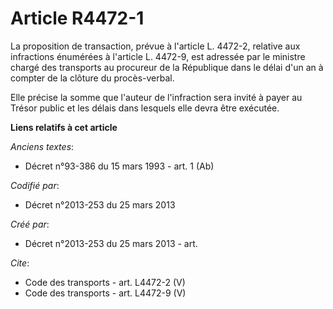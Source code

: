 # Article R4472-1

La proposition de transaction, prévue à l'article L. 4472-2, relative aux infractions énumérées à l'article L. 4472-9, est
adressée par le ministre chargé des transports au procureur de la République dans le délai d'un an à compter de la clôture du
procès-verbal. 

Elle précise la somme que l'auteur de l'infraction sera invité à payer au Trésor public et les délais dans lesquels elle
devra être exécutée.

**Liens relatifs à cet article**

_Anciens textes_:

  - Décret n°93-386 du 15 mars 1993 - art. 1 (Ab)

_Codifié par_:

  - Décret n°2013-253 du 25 mars 2013

_Créé par_:

  - Décret n°2013-253 du 25 mars 2013 - art.

_Cite_:

  - Code des transports - art. L4472-2 (V)
  - Code des transports - art. L4472-9 (V)
